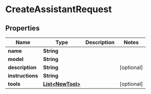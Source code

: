 

# CreateAssistantRequest


## Properties

| Name | Type | Description | Notes |
|------------ | ------------- | ------------- | -------------|
|**name** | **String** |  |  |
|**model** | **String** |  |  |
|**description** | **String** |  |  [optional] |
|**instructions** | **String** |  |  |
|**tools** | [**List&lt;NewTool&gt;**](NewTool.md) |  |  [optional] |



